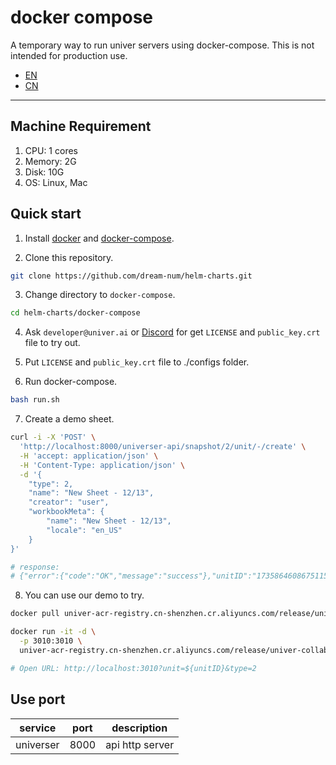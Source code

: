 
# docker compose

A temporary way to run univer servers using docker-compose. This is not intended for production use.

- [EN](./README.md)
- [CN](./README-CN.md)

---

## Machine Requirement
1. CPU: 1 cores
2. Memory: 2G
3. Disk: 10G
4. OS: Linux, Mac

## Quick start

1. Install [docker](https://docs.docker.com/install/) and [docker-compose](https://docs.docker.com/compose/install/).

2. Clone this repository.
```bash
git clone https://github.com/dream-num/helm-charts.git
```

3. Change directory to `docker-compose`.
```bash
cd helm-charts/docker-compose
```

4. Ask `developer@univer.ai` or [Discord](https://discord.gg/z3NKNT6D2f) for get `LICENSE` and `public_key.crt` file to try out.

5. Put `LICENSE` and `public_key.crt` file to ./configs folder.

6. Run docker-compose.
```bash
bash run.sh
```

7. Create a demo sheet.
```bash
curl -i -X 'POST' \
  'http://localhost:8000/universer-api/snapshot/2/unit/-/create' \
  -H 'accept: application/json' \
  -H 'Content-Type: application/json' \
  -d '{
    "type": 2,
    "name": "New Sheet - 12/13",
    "creator": "user",
    "workbookMeta": {
        "name": "New Sheet - 12/13",
        "locale": "en_US"
    }
}'

# response: 
# {"error":{"code":"OK","message":"success"},"unitID":"1735864608675115008"}
```

8. You can use our demo to try. 
```bash
docker pull univer-acr-registry.cn-shenzhen.cr.aliyuncs.com/release/univer-collaboration-demo:latest

docker run -it -d \
  -p 3010:3010 \
  univer-acr-registry.cn-shenzhen.cr.aliyuncs.com/release/univer-collaboration-demo:latest

# Open URL: http://localhost:3010?unit=${unitID}&type=2
```

## Use port

| service            | port | description             |
| ------------------ | ---- | ----------------------- |
| universer          | 8000 | api http server         |

